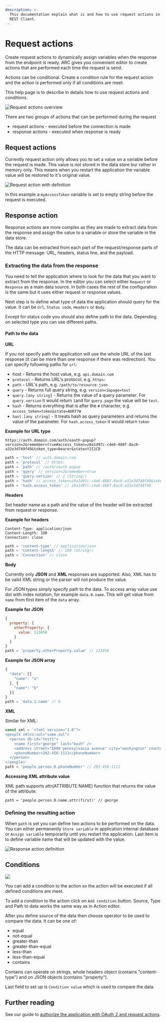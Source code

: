 ```yaml
---
description: >-
  This documentation explain what is and how to use request actions in Advanced
  REST Client.
---
```


# Request actions

Create request actions to dynamically assign variables when the response from the endpoint is ready. ARC gives you convenient editor to create actions that are performed each time the request is send.

Actions can be conditional. Create a condition rule for the request action and the action is performed only if all conditions are meet.

This help page is to describe in details how to use request actions and conditions.

![Request actions overview](../.gitbook/assets/image%20%281%29.png)

There are two groups of actions that can be performed during the request

* request actions - executed before the connection is made
* response actions - executed when response is ready

## Request actions

Currently request action only allows you to set a value on a variable before the request is made. This value is not stored in the data store bur rather in memory only. This means when you restart the application the variable value will be restored to it's original value.

![Request action with definition](../.gitbook/assets/image%20%2852%29.png)

In this example a `myAccessToken` variable is set to empty string before the request is executed.

## Response action

Response actions are more complex as they are made to extract data from the response and assign the value to a variable or store the variable in the data store.

The data can be extracted from each part of the request/response parts of the HTTP message: URL, headers, status line, and the payload.

### Extracting the data from the response

You need to tell the application where to look for the data that you want to extract from the response. In the editor you can select either `Request` or `Response` as a main data source. In both cases the rest of the configuration is the same but it uses either request or response values.

Next step is to define what type of data the application should query for the value. It can be `Url`, `Status code`, `Headers` or `Body`. 

Except for status code you should also define path to the data. Depending on selected type you can use different paths.

#### Path to the data

**URL**

If you not specify path the application will use the whole URL of the last response \(it can be more than one response if there was redirection\). You can specify following paths for `url`:

* host - Returns the host value, e.g. `api.domain.com`
* `protocol` - Returns URL's protocol, e.g. `https:`
* `path` - URL's path, e.g. `/path/to/resource.json`
* `query` - Returns full query string, e.g. `version=1&page=test`
* `query.[any string]` - Returns the value of a query parameter. For `query.version` it would return `1`and for `query.page` the value will be `test`.
* `hash` - Returns everything that is after the `#` character, e.g. `access_token=token&state=A6RT7W`
* `hast.[any string]` - It treats hash as query parameters and returns the value of the parameter. For `hash.access_token` it would return `token`

**Example for URL type**

`https://auth.domain.com/auth/oauth-popup?version=2&remember=true#access_token=z8a1d97c-c4e6-488f-8ac0-a32e3d749f49&token_type=bearer&state=Y2I1CD`

```javascript
path = 'host' // auth.domain.com
path = 'protocol' // https:
path = 'path' // /auth/oauth-popup
path = 'query' // version=2&remember=true
path = 'query.version' // 2 (String!)
path = 'hash' // access_token=z8a1d97c-c4e6-488f-8ac0-a32e3d749f49&token_type=bearer&state=Y2I1CD
path = 'hash.access_token' // z8a1d97c-c4e6-488f-8ac0-a32e3d749f49
```

**Headers** 

Set header name as a path and the value of the header will be extracted from request or response.

**Example for headers**

```http
Content-Type: application/json
Content-Length: 100
Connection: close
```

```javascript
path = 'content-type' // application/json
path = 'Content-length' // 100 (String!)
path = 'Connection' // close
```

**Body**

Currently only **JSON** and **XML** responses are supported. Also, XML has to be valid XML string or the parser will not produce the value.

For JSON types simply specify path to the data. To access array value use dot with index notation, for example `data.0.name`. This will get value from `name` from first item of the `data` array.

**Example for JSON**

```javascript
{
  property: {
    otherProperty: {
      value: 123456
    }
  }
}
path = 'property.otherProperty.value' // 123456
```

**Example for JSON array**

```javascript
{
  "data": [{
    "name": "a"
  }, {
    "name": "b"
  }]
}
path = 'data.1.name' // b
```

**XML**

Similar for XML:

```javascript
const xml = `<?xml version="1.0"?>
<people xmlns:xul="some.xul">
  <person db-id="test1">
    <name first="george" last="bush" />
    <address street="1600 pennsylvania avenue" city="washington" country="usa"/>
    <phoneNumber>202-456-1111</phoneNumber>
  </person>
</people>`
path = 'people.person.0.phoneNumber' // 202-456-1111
```

**Accessing XML attribute value**

XML path supports attr\(ATTRIBUTE NAME\) function that returns the value of the attribute:

```text
path = 'people.person.0.name.attr(first)' // george
```

### Defining the resulting action

When `path` is set you can define two actions to be performed on the data. You can either permanently `Store variable` in application internal database or `Assign variable` temporarily until you restart the application. Last item is to define variable name that will be updated with the value.

![Response action definition](../.gitbook/assets/image%20%289%29.png)

## Conditions

![](../.gitbook/assets/image%20%2827%29.png)

You can add a condition to the action so the action will be executed if all defined conditions are meet.

To add a condition to the action click on `Add condition` button. Source, Type and Path to data works the same way as in Action editor.

After you define source of the data then choose operator to be used to compare the data. It can be one of:

* equal
* not-equal
* greater-than
* greater-than-equal
* less-than
* less-than-equal
* contains

Contains can operate on strings, whole headers object \(contains "content-type"\) and on JSON objects \(contains "property"\).

Last field to set up is `Condition value` which is used to compare the data.

## Further reading

See our guide to [authorize the application with OAuth 2 and request actions](../guides/authenticating-with-oauth2-and-request-actions.md).

